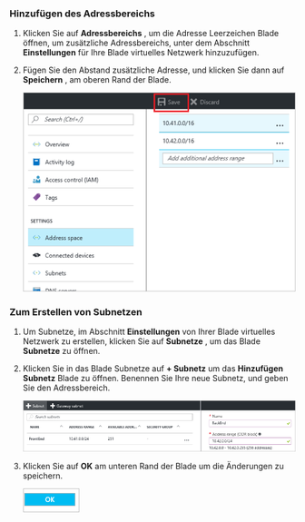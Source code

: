### <a name="to-add-address-space"></a>Hinzufügen des Adressbereichs

1. Klicken Sie auf **Adressbereichs** , um die Adresse Leerzeichen Blade öffnen, um zusätzliche Adressbereichs, unter dem Abschnitt **Einstellungen** für Ihre Blade virtuelles Netzwerk hinzuzufügen.

2. Fügen Sie den Abstand zusätzliche Adresse, und klicken Sie dann auf **Speichern** , am oberen Rand der Blade.

    ![Hinzufügen des Adressbereichs](./media/vpn-gateway-additional-address-space-include/address_space.png)

### <a name="to-create-subnets"></a>Zum Erstellen von Subnetzen 

1. Um Subnetze, im Abschnitt **Einstellungen** von Ihrer Blade virtuelles Netzwerk zu erstellen, klicken Sie auf **Subnetze** , um das Blade **Subnetze** zu öffnen. 

2. Klicken Sie in das Blade Subnetze auf **+ Subnetz** um das **Hinzufügen Subnetz** Blade zu öffnen. Benennen Sie Ihre neue Subnetz, und geben Sie den Adressbereich.

    ![Subnetz-Einstellungen](./media/vpn-gateway-additional-address-space-include/add_subnet.png)     
3. Klicken Sie auf **OK** am unteren Rand der Blade um die Änderungen zu speichern.

    ![Subnetz-Einstellungen](./media/vpn-gateway-additional-address-space-include/ok.png)
